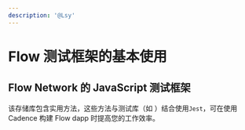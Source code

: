 ```yaml
---
description: '@Lsy'
---
```


# Flow 测试框架的基本使用

## Flow Network 的 JavaScript 测试框架

 该存储库包含实用方法，这些方法与测试库（如 ）结合使用`Jest`，可在使用 Cadence 构建 Flow dapp 时提高您的工作效率。




